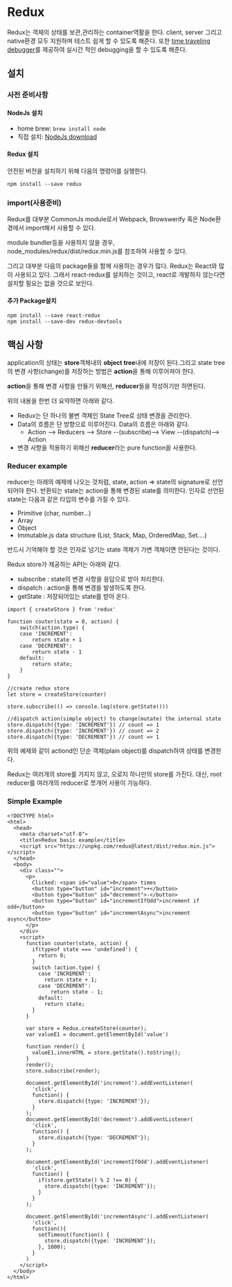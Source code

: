 # Redux
Redux는 객체의 상태를 보관,관리하는 container역활을 한다.
client, server 그리고 native환경 모두 지원하며 테스트 쉽게 할 수 있도록 해준다. 또한 [time traveling debugger](https://github.com/gaearon/redux-devtools)를 제공하여 실시간 적인 debugging을 할 수 있도록 해준다.

## 설치

### 사전 준비사항

#### NodeJs 설치
* home brew: ``` brew install node ```
* 직접 설치: [NodeJs download](https://nodejs.org/en/download/)

#### Redux 설치
안전된 버전을 설치하기 위해 다음의 명령어를 실행한다.
```
npm install --save redux
```

### import(사용준비)
Redux를 대부분 CommonJs module로서 Webpack, Browswerify 혹은 Node환경에서 import해서 사용할 수 있다. 

module bundler등을 사용하지 않을 경우, node_modules/redux/dist/redux.min.js를 참조하여 사용할 수 있다. 

그리고 대부분 다음의 package들을 함께 사용하는 경우가 많다. Redux는 React와 많이 사용되고 있다. 그래서 react-redux를 설치하는 것이고, react로 개발하지 않는다면 설치할 필요는 없을 것으로 보인다.

#### 추가 Package설치
```
npm install --save react-redux
npm install --save-dev redux-devtools
```

## 핵심 사항
application의 상태는 **store**객체내의 **object tree**내에 저장이 된다.그리고 state tree의 변경 사항(change)를 저장하는 방법은 **action**을 통해 이루어져야 한다.

**action**을 통해 변경 사항을 만들기 위해선, **reducer**들을 작성하기만 하면된다.

위의 내용을 한번 더 요약하면 아래와 같다. 
* Redux는 단 하나의 불변 객체인 State Tree로 상태 변경을 관리한다.
* Data의 흐름은 단 방향으로 이루어진다. Data의 흐름은 아래와 같다. 
	* Action --> Reducers --> Store --(subscribe)--> View --(dispatch)--> Action
* 변경 사항을 적용하기 위해선 **reducer**라는 pure function을 사용한다.


### Reducer example
reducer는 아래의 예제에 나오는 것처럼, state, action => state의 signature로 선언되어야 한다. 반환되는 state는 action을 통해 변경된 state를 의미한다. 인자로 선언된 state는 다음과 같은 타입의 변수를 가질 수 있다.
* Primitive (char, number...)
* Array
* Object
* Immutable.js data structure (List, Stack, Map, OrderedMap, Set....)

반드시 기억해야 할 것은 인자로 넘기는 state 객체가 가변 객체이면 안된다는 것이다. 

Redux store가 제공하는 API는 아래와 같다.
* subscribe : state의 변경 사항을 응답으로 받아 처리한다.
* dispatch : action을 통해 변경을 발생하도록 한다.
* getState : 저장되어있는 state를 받아 온다. 


```
import { createStore } from 'redux'

function couter(state = 0, action) {
	switch(action.type) {
	case 'INCREMENT':
		return state + 1
	case 'DECREMENT':
		return state - 1
	default:
		return state;
	}
}

//create redux store
let store = createStore(counter)

store.subscribe(() => console.log(store.getState()))

//dispatch action(simple object) to change(mutate) the internal state
store.dispatch({type: 'INCREMENT'}) // count => 1
store.dispatch({type: 'INCREMENT'}) // count => 2
store.dispatch({type: 'DECREMENT'}) // count => 1
```
위의 예제와 같이 actiond인 단순 객체(plain object)를 dispatch하여 상태를 변경한다. 

Redux는 여러개의 store를 가지지 않고, 오로지 하나만의 store를 가진다. 대신, root reducer를 여러개의 reducer로 쪼개어 사용이 가능하다. 

### Simple Example

```
<!DOCTYPE html>
<html>
  <head>
    <meta charset="utf-8">
    <title>Redux basic example</title>
    <script src="https://unpkg.com/redux@latest/dist/redux.min.js"></script>
  </head>
  <body>
    <div class="">
      <p>
        Clicked: <span id="value">0</span> times
        <button type="button" id="increment">+</button>
        <button type="button" id="decrement">-</button>
        <button type="button" id="incrementIfOdd">increment if odd</button>
        <button type="button" id="incrementAsync">increment async</button>
      </p>
    </div>
    <script>
      function counter(state, action) {
        if(typeof state === 'undefined') {
          return 0;
        }
        switch (action.type) {
          case 'INCREMENT':
            return state + 1;
          case 'DECREMENT':
              return state - 1;
          default:
            return state;
        }
      }

      var store = Redux.createStore(counter);
      var valueE1 = document.getElementById('value')

      function render() {
        valueE1.innerHTML = store.getState().toString();
      }
      render();
      store.subscribe(render);

      document.getElementById('increment').addEventListener(
        'click',
        function() {
          store.dispatch({type: 'INCREMENT'});
        }
      );
      document.getElementById('decrement').addEventListener(
        'click',
        function() {
          store.dispatch({type: 'DECREMENT'});
        }
      );

      document.getElementById('incrementIfOdd').addEventListener(
        'click',
        function() {
          if(store.getState() % 2 !== 0) {
            store.dispatch({type: 'INCREMENT'});
          }
        }
      );

      document.getElementById('incrementAsync').addEventListener(
        'click',
        function(){
          setTimeout(function() {
            store.dispatch({type: 'INCREMENT'});
          }, 1000);
        }
      )
    </script>
  </body>
</html>

```